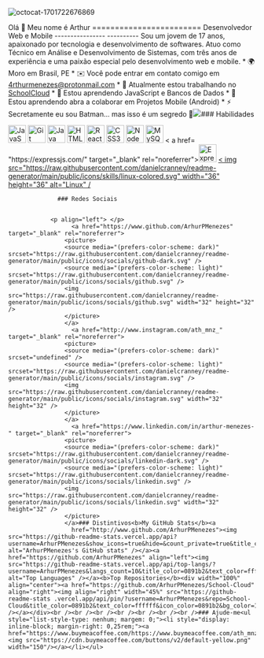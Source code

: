 
![octocat-1701722676869](https://github.com/ArthurPMenezes/ArthurPMenezes/assets/149070143/234b2eb1-3725-4db2-a599-aa13ba0f3b68)


















Olá 👋 Meu nome é Arthur ======================== Desenvolvedor Web e Mobile ---------------- ---------- Sou um jovem de 17 anos, apaixonado por tecnologia e desenvolvimento de softwares. Atuo como Técnico em Análise e Desenvolvimento de Sistemas, com três anos de experiência e uma paixão especial pelo desenvolvimento web e mobile. * 🌍 Moro em Brasil, PE * ✉️ Você pode entrar em contato comigo em [4rthurmenezes@protonmail.com](mailto:4rthurmenezes@protonmail.com)[](mailto:4rthurmenezes@protonmail.com) * 🚀 Atualmente estou trabalhando no [ SchoolCloud](http://github.com/ArthurPMenezes/School-Cloud.git)[](http://github.com/ArthurPMenezes/School-Cloud.git) * 🧠 Estou aprendendo JavaScript e Bancos de Dados * 🤝 Estou aprendendo abra a colaborar em Projetos Mobile (Android) * ⚡ Secretamente eu sou Batman... mas isso é um segredo 🤫<a href="https://www.github.com/ArhurPMenezes" target="_blank" rel="noreferrer"><img src="https://img.shields.io/github/followers/ArhurPMenezes?logo =github&style=for-the-badge&color=0891b2&labelColor=1c1917" /></a>### Habilidades 
<p align="left">
 <a href="https://developer.mozilla.org/en-US/docs/Web/JavaScript" target="_blank" rel="noreferrer"><img src="https ://raw.githubusercontent.com/danielcranney/readme-generator/main/public/icons/skills/javascript-colored.svg" width="36" height="36" alt="JavaScript" /></a> <a href="https://git-scm.com/" target="_blank" rel="noreferrer"><img src="https://raw.githubusercontent.com/danielcranney/readme-generator/main/ public/icons/skills/git-colored.svg" width="36" height="36" alt="Git" /></a> <a href="https://www.oracle.com/java/ " target="_blank" rel="noreferrer"><img src="https://raw.githubusercontent.com/danielcranney/readme-generator/main/public/icons/skills/java-colored.svg" width=" 36" height="36" alt="Java" /></a> <a href="https://developer.mozilla.org/en-US/docs/Glossary/HTML5" target="_blank" rel= "noreferrer"><img src="https://raw.githubusercontent.com/danielcranney/readme-generator/main/public/icons/skills/html5-colored.svg" width="36" height="36" alt ="HTML5" /></a> <a href="https://reactjs.org/" target="_blank" rel="noreferrer"><img src="https://raw.githubusercontent.com/ danielcranney/readme-generator/main/public/icons/skills/react-colored.svg" width="36" height="36" alt="React" /></a> <a href="https:// www.w3.org/TR/CSS/#css" target="_blank" rel="noreferrer"><img src="https://raw.githubusercontent.com/danielcranney/readme-generator/main/public/icons /skills/css3-colored.svg" width="36" height="36" alt="CSS3" /></a> <a href="https://nodejs.org/en/" target="_blank " rel="noreferrer"><img src="https://raw.githubusercontent.com/danielcranney/readme-generator/main/public/icons/skills/nodejs-colored.svg" width="36" height=" 36" alt="NodeJS" /></a> <a href="https://www.mysql.com/" target="_blank" rel="noreferrer"><img src="https://raw .githubusercontent.com/danielcranney/readme-generator/main/public/icons/skills/mysql-colored.svg" width="36" height="36" alt="MySQL" /></a> < a href= "https://expressjs.com/" target="_blank" rel="noreferrer"><img src="https://raw.githubusercontent.com/danielcranney/readme-generator/main/public/icons/skills/ expresso-colorido-escuro.svg" width="36" height="36" alt="Express" /></a> <a href="https://www.linux.org" target="_blank" rel="noreferrer">< img src="https://raw.githubusercontent.com/danielcranney/readme-generator/main/public/icons/skills/linux-colored.svg" width="36" height="36" alt="Linux" / </a> 
                    </p>
                    
                  ### Redes Sociais
                  
                   
                <p align="left"> </p>
                      <a href="https://www.github.com/ArhurPMenezes" target="_blank" rel="noreferrer">
                    <picture>
                    <source media="(prefers-color-scheme: dark)" srcset="https://raw.githubusercontent.com/danielcranney/readme-generator/main/public/icons/socials/github-dark.svg" />
                    <source media="(prefers-color-scheme: light)" srcset="https://raw.githubusercontent.com/danielcranney/readme-generator/main/public/icons/socials/github.svg" />
                    <img src="https://raw.githubusercontent.com/danielcranney/readme-generator/main/public/icons/socials/github.svg" width="32" height="32" />
                    </picture>
                    </a>
                      <a href="http://www.instagram.com/ath_mnz_" target="_blank" rel="noreferrer">
                    <picture>
                    <source media="(prefers-color-scheme: dark)" srcset="undefined" />
                    <source media="(prefers-color-scheme: light)" srcset="https://raw.githubusercontent.com/danielcranney/readme-generator/main/public/icons/socials/instagram.svg" />
                    <img src="https://raw.githubusercontent.com/danielcranney/readme-generator/main/public/icons/socials/instagram.svg" width="32" height="32" />
                    </picture>
                    </a>
                      <a href="https://www.linkedin.com/in/arthur-menezes-" target="_blank" rel="noreferrer">
                    <picture>
                    <source media="(prefers-color-scheme: dark)" srcset="https://raw.githubusercontent.com/danielcranney/readme-generator/main/public/icons/socials/linkedin-dark.svg" />
                    <source media="(prefers-color-scheme: light)" srcset="https://raw.githubusercontent.com/danielcranney/readme-generator/main/public/icons/socials/linkedin.svg" />
                    <img src="https://raw.githubusercontent.com/danielcranney/readme-generator/main/public/icons/socials/linkedin.svg" width="32" height="32" />
                    </picture>
                    </a>### Distintivos<b>My GitHub Stats</b><a
                      href="http://www.github.com/ArhurPMenezes"><img src="https://github-readme-stats.vercel.app/api?username=ArhurPMenezes&show_icons=true&hide=&count_private=true&title_color=0891b2&text_color=ffffff&icon_color=0891b2&bg_color=1c1917&hide_border=true&show_icons=true" alt="ArhurPMenezes's GitHub stats" /></a><a href="https://github.com/ArhurPMenezes" align="left"><img src="https://github-readme-stats.vercel.app/api/top-langs/?username=ArhurPMenezes&langs_count=10&title_color=0891b2&text_color=ffffff&icon_color=0891b2&bg_color=1c1917&hide_border=true&locale=en&custom_title=Top%20%Languages" alt="Top Languages" /></a><b>Top Repositories</b><div width="100%" align="center"><a href="https://github.com/ArhurPMenezes/School-Cloud" align="right"><img align="right" width="45%" src="https://github-readme-stats .vercel.app/api/pin/?username=ArhurPMenezes&repo=School-Cloud&title_color=0891b2&text_color=ffffff&icon_color=0891b2&bg_color=1c1917&hide_border=true&locale=en" /></a></div><br /><br /><br /><br /><br /><br /><br />### Ajude-me<ul style="list-style-type: nenhum; margem: 0;"><li style="display: inline-block; margin-right: 0,25rem;"><a href="https://www.buymeacoffee.com/https://www.buymeacoffee.com/ath_mnz"><img src="https://cdn.buymeacoffee.com/buttons/v2/default-yellow.png" width="150"/></a></li></ul>
